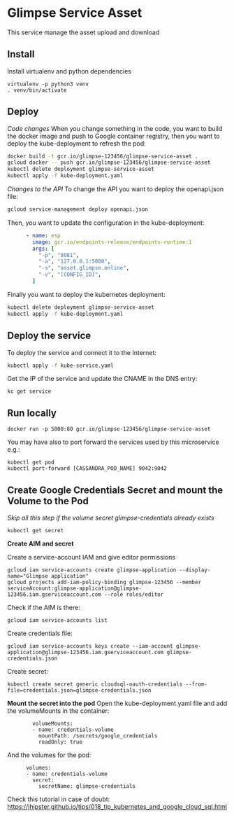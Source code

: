 Glimpse Service Asset
====================

This service manage the asset upload and download


Install
-------
Install virtualenv and python dependencies
```
virtualenv -p python3 venv
. venv/bin/activate
```


Deploy
------

*Code changes*
When you change something in the code, you want to build the docker image and push to Google container registry,
then you want to deploy the kube-deployment to refresh the pod:  
```bash
docker build -t gcr.io/glimpse-123456/glimpse-service-asset .
gcloud docker -- push gcr.io/glimpse-123456/glimpse-service-asset
kubectl delete deployment glimpse-service-asset
kubectl apply -f kube-deployment.yaml
```

*Changes to the API*
To change the API you want to deploy the openapi.json file:
```bash
gcloud service-management deploy openapi.json
```

Then, you want to update the configuration in the kube-deployment:
```yaml
      - name: esp
        image: gcr.io/endpoints-release/endpoints-runtime:1
        args: [
          "-p", "8081",
          "-a", "127.0.0.1:5000",
          "-s", "asset.glimpse.online",
          "-v", "[CONFIG_ID]",
        ]
``` 

Finally you want to deploy the kubernetes deployment:
```bash
kubectl delete deployment glimpse-service-asset
kubectl apply -f kube-deployment.yaml
```

Deploy the service
------------------
To deploy the service and connect it to the Internet: 
```bash
kubectl apply -f kube-service.yaml
```

Get the IP of the service and update the CNAME in the DNS entry: 
```
kc get service
```


Run locally
-----------
```docker run -p 5000:80 gcr.io/glimpse-123456/glimpse-service-asset```

You may have also to port forward the services used by this microservice e.g.:
```
kubectl get pod
kubectl port-forward [CASSANDRA_POD_NAME] 9042:9042
```



Create Google Credentials Secret and mount the Volume to the Pod
----------------------------------------------------------------
*Skip all this step if the volume secret glimpse-credentials already exists*
```
kubectl get secret
```

**Create AIM and secret**

Create a service-account IAM and give editor permissions
```
gcloud iam service-accounts create glimpse-application --display-name="Glimpse application"
gcloud projects add-iam-policy-binding glimpse-123456 --member serviceAccount:glimpse-application@glimpse-123456.iam.gserviceaccount.com --role roles/editor
```

Check if the AIM is there:
```
gcloud iam service-accounts list
```

Create credentials file:
```
gcloud iam service-accounts keys create --iam-account glimpse-application@glimpse-123456.iam.gserviceaccount.com glimpse-credentials.json
```

Create secret:
```
kubectl create secret generic cloudsql-oauth-credentials --from-file=credentials.json=glimpse-credentials.json
```

**Mount the secret into the pod**
Open the kube-deployment.yaml file and add the volumeMounts in the container:
```
        volumeMounts:
        - name: credentials-volume
          mountPath: /secrets/google_credentials
          readOnly: true
```

And the volumes for the pod: 

```
      volumes:
      - name: credentials-volume
        secret:
          secretName: glimpse-credentials
```


Check this tutorial in case of doubt: https://jhipster.github.io/tips/018_tip_kubernetes_and_google_cloud_sql.html 
